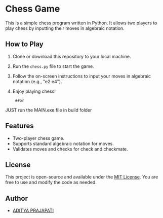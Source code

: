 # Chess Game

This is a simple chess program written in Python. It allows two players to play chess by inputting their moves in algebraic notation.

## How to Play

1. Clone or download this repository to your local machine.
2. Run the `chess.py` file to start the game.
3. Follow the on-screen instructions to input your moves in algebraic notation (e.g., "e2 e4").
4. Enjoy playing chess!

        ##or

JUST run the MAIN.exe file in build folder   

## Features

- Two-player chess game.
- Supports standard algebraic notation for moves.
- Validates moves and checks for check and checkmate.


## License

This project is open-source and available under the [MIT License](LICENSE). You are free to use and modify the code as needed.

## Author

- [ADITYA PRAJAPATI](https://github.com/adityaaa1702)


